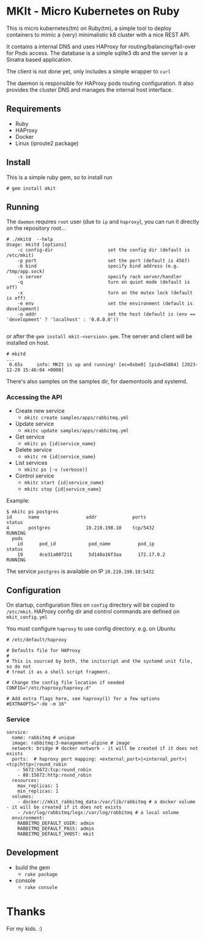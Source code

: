 # MKIt - Micro Kubernetes on Ruby

This is micro kubernetes(tm) on Ruby(tm), a simple tool to deploy containers to mimic a (very) minimalistic k8 cluster with a nice REST API.

It contains a internal DNS and uses HAProxy for routing/balancing/fail-over for Pods access.
The database is a simple sqlite3 db and the server is a Sinatra based application.

The client is not done yet, only includes a simple wrapper to `curl`

The daemon is responsible for HAProxy pods routing configuration. It also provides the cluster DNS and manages the internal host interface. 

## Requirements

* Ruby
* HAProxy
* Docker
* Linux (iproute2 package)

## Install

This is a simple ruby gem, so to install run
```
# gem install mkit
```

## Running

The `daemon` requires `root` user (due to `ip` and `haproxy`), you can run it directly on the repository root...

```
# ./mkitd  --help
Usage: mkitd [options]
    -c config-dir                    set the config dir (default is /etc/mkit)
    -p port                          set the port (default is 4567)
    -b bind                          specify bind address (e.g. /tmp/app.sock)
    -s server                        specify rack server/handler
    -q                               turn on quiet mode (default is off)
    -x                               turn on the mutex lock (default is off)
    -e env                           set the environment (default is development)
    -o addr                          set the host (default is (env == 'development' ? 'localhost' : '0.0.0.0'))
   
```

or after the `gem install mkit-<version>.gem`. The server and client will be installed on host.

```
# mkitd
...
 0.65s     info: MKIt is up and running! [ec=0xbe0] [pid=45804] [2023-12-29 15:46:04 +0000]
```

There's also samples on the samples dir, for daemontools and systemd.

### Accessing the API

* Create new service
  * `mkitc create samples/apps/rabbitmq.yml`
* Update service
  * `mkitc update samples/apps/rabbitmq.yml`
* Get service
  * `mkitc ps {id|service_name}`
* Delete service
  * `mkitc rm {id|service_name}`
* List services
  * `mkitc ps [-v (verbose)]`
* Control service
  * `mkitc start {id|service_name}`
  * `mkitc stop {id|service_name}`

Example:

```
$ mkitc ps postgres
id      name                 addr             ports                      status
4       postgres             10.210.198.10    tcp/5432                   RUNNING
  pods
    id      pod_id            pod_name          pod_ip            status
    19      4ce31a007211      5d148a16f3aa      172.17.0.2        RUNNING
```
The service `postgres` is available on IP `10.210.198.10:5432`

## Configuration

On startup, configuration files on `config` directory will be copied to `/etc/mkit`. HAProxy config dir and control commands are defined on `mkit_config.yml`

You must configure `haproxy` to use config directory. e.g. on Ubuntu

```
# /etc/default/haproxy

# Defaults file for HAProxy
#
# This is sourced by both, the initscript and the systemd unit file, so do not
# treat it as a shell script fragment.

# Change the config file location if needed
CONFIG="/etc/haproxy/haproxy.d"

# Add extra flags here, see haproxy(1) for a few options
#EXTRAOPTS="-de -m 16"
```

### Service

```
service:
  name: rabbitmq # unique
  image: rabbitmq:3-management-alpine # image
  network: bridge # docker network - it will be created if it does not exists
  ports:  # haproxy port mapping: <external_port>|<internal_port>|<tcp|http>|round_robin
    - 5672:5672:tcp:round_robin
    - 80:15672:http:round_robin
  resources:
    max_replicas: 1
    min_replicas: 1
  volumes:
    - docker://mkit_rabbitmq_data:/var/lib/rabbitmq # a docker volume - it will be created if it does not exists
    - /var/log/rabbitmq/logs:/var/log/rabbitmq # a local volume
  environment:
    RABBITMQ_DEFAULT_USER: admin
    RABBITMQ_DEFAULT_PASS: admin
    RABBITMQ_DEFAULT_VHOST: mkit
```

## Development

* build the gem
  * `rake package`
* console
  * `rake console`

# Thanks

For my kids. :) 
